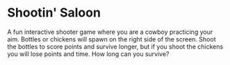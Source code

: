 # Shootin' Saloon
A fun interactive shooter game where you are a cowboy practicing your aim. Bottles or chickens will spawn on the right side of the screen. Shoot the bottles to score points and survive longer, but if you shoot the chickens you will lose points and time. How long can you survive?
